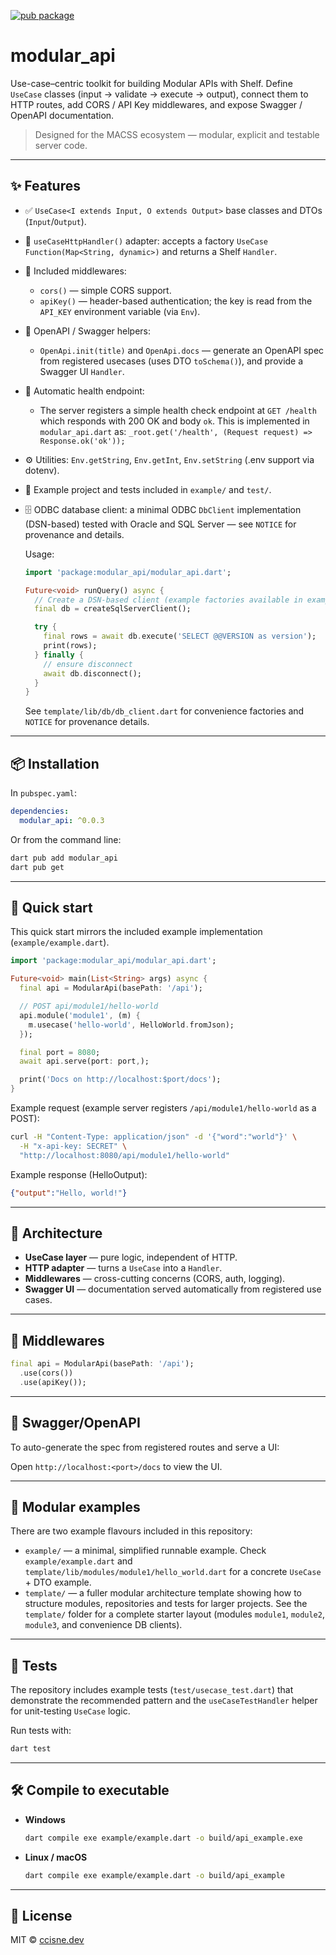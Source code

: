 [![pub package](https://img.shields.io/pub/v/modular_api.svg)](https://pub.dev/packages/modular_api)

# modular_api

Use-case–centric toolkit for building Modular APIs with Shelf.
Define `UseCase` classes (input → validate → execute → output), connect them to HTTP routes,
add CORS / API Key middlewares, and expose Swagger / OpenAPI documentation.

> Designed for the MACSS ecosystem — modular, explicit and testable server code.

---

## ✨ Features

- ✅ `UseCase<I extends Input, O extends Output>` base classes and DTOs (`Input`/`Output`).
- 🧩 `useCaseHttpHandler()` adapter: accepts a factory `UseCase Function(Map<String, dynamic>)`
  and returns a Shelf `Handler`.
- 🧱 Included middlewares:
  - `cors()` — simple CORS support.
  - `apiKey()` — header-based authentication; the key is read from the `API_KEY` environment
    variable (via `Env`).
- 📄 OpenAPI / Swagger helpers:
  - `OpenApi.init(title)` and `OpenApi.docs` — generate an OpenAPI spec from registered
    usecases (uses DTO `toSchema()`), and provide a Swagger UI `Handler`.
 - 📡 Automatic health endpoint:
   - The server registers a simple health check endpoint at `GET /health` which responds with
     200 OK and body `ok`. This is implemented in `modular_api.dart` as:
     `_root.get('/health', (Request request) => Response.ok('ok'));`
- ⚙️ Utilities: `Env.getString`, `Env.getInt`, `Env.setString` (.env support via dotenv).
- 🧪 Example project and tests included in `example/` and `test/`.

- 🗄️ ODBC database client: a minimal ODBC `DbClient` implementation (DSN-based) tested with Oracle and SQL Server — see `NOTICE` for provenance and details.
  
  Usage:

  ```dart
  import 'package:modular_api/modular_api.dart';

  Future<void> runQuery() async {
    // Create a DSN-based client (example factories available in example/lib/db/db.dart)
    final db = createSqlServerClient();

    try {
      final rows = await db.execute('SELECT @@VERSION as version');
      print(rows);
    } finally {
      // ensure disconnect
      await db.disconnect();
    }
  }
  ```

  See `template/lib/db/db_client.dart` for convenience factories and `NOTICE` for provenance details.

---

## 📦 Installation

In `pubspec.yaml`:

```yaml
dependencies:
  modular_api: ^0.0.3
```

Or from the command line:

```powershell
dart pub add modular_api
dart pub get
```

---

## 🚀 Quick start

This quick start mirrors the included example implementation (`example/example.dart`).

```dart
import 'package:modular_api/modular_api.dart';

Future<void> main(List<String> args) async {
  final api = ModularApi(basePath: '/api');

  // POST api/module1/hello-world
  api.module('module1', (m) {
    m.usecase('hello-world', HelloWorld.fromJson);
  });

  final port = 8080;
  await api.serve(port: port,);

  print('Docs on http://localhost:$port/docs');
}
```

Example request (example server registers `/api/module1/hello-world` as a POST):

```bash
curl -H "Content-Type: application/json" -d '{"word":"world"}' \
  -H "x-api-key: SECRET" \
  "http://localhost:8080/api/module1/hello-world"
```

Example response (HelloOutput):

```json
{"output":"Hello, world!"}
```

---

## 🧭 Architecture

* **UseCase layer** — pure logic, independent of HTTP.
* **HTTP adapter** — turns a `UseCase` into a `Handler`.
* **Middlewares** — cross-cutting concerns (CORS, auth, logging).
* **Swagger UI** — documentation served automatically from registered use cases.

---

## 🧩 Middlewares

```dart
final api = ModularApi(basePath: '/api');
  .use(cors())
  .use(apiKey());
```

---

## 📄 Swagger/OpenAPI

To auto-generate the spec from registered routes and serve a UI:

Open `http://localhost:<port>/docs` to view the UI.

---

## 🧱 Modular examples

There are two example flavours included in this repository:

- `example/` — a minimal, simplified runnable example. Check `example/example.dart` and
  `template/lib/modules/module1/hello_world.dart` for a concrete `UseCase` + DTO example.
- `template/` — a fuller modular architecture template showing how to structure modules,
  repositories and tests for larger projects. See the `template/` folder for a complete
  starter layout (modules `module1`, `module2`, `module3`, and convenience DB clients).

---

## 🧪 Tests

The repository includes example tests (`test/usecase_test.dart`) that demonstrate the
recommended pattern and the `useCaseTestHandler` helper for unit-testing `UseCase` logic.

Run tests with:

```powershell
dart test
```

---

## 🛠️ Compile to executable

* **Windows**

  ```bash
  dart compile exe example/example.dart -o build/api_example.exe
  ```

* **Linux / macOS**

  ```bash
  dart compile exe example/example.dart -o build/api_example
  ```

---

## 📄 License

MIT © [ccisne.dev](https://ccisne.dev)

```